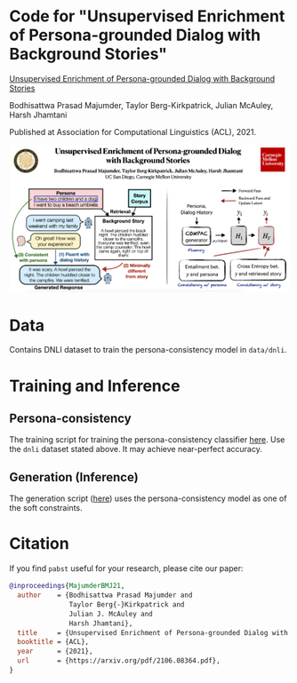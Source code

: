 # Code for "Unsupervised Enrichment of Persona-grounded Dialog with Background Stories"

[Unsupervised Enrichment of Persona-grounded Dialog with Background Stories](https://arxiv.org/pdf/2106.08364.pdf)

Bodhisattwa Prasad Majumder, Taylor Berg-Kirkpatrick, Julian McAuley, Harsh Jhamtani

Published at Association for Computational Linguistics (ACL), 2021.

![pabst](https://github.com/majumderb/pabst/blob/main/images/pabst.png?raw=true)

# Data

Contains DNLI dataset to train the persona-consistency model in `data/dnli`.


# Training and Inference

## Persona-consistency

The training script for training the persona-consistency classifier [here](https://github.com/majumderb/pabst/blob/main/pabst/run_pplm_discrim_train.py). Use the `dnli` dataset stated above. It may achieve near-perfect accuracy. 

## Generation (Inference)

The generation script ([here](https://github.com/majumderb/pabst/blob/main/pabst/run_pplm.py)) uses the persona-consistency model as one of the soft constraints. 

# Citation
If you find `pabst` useful for your research, please cite our paper:
```BibTex
@inproceedings{MajumderBMJ21,
  author    = {Bodhisattwa Prasad Majumder and
               Taylor Berg{-}Kirkpatrick and
               Julian J. McAuley and
               Harsh Jhamtani},
  title     = {Unsupervised Enrichment of Persona-grounded Dialog with Background Stories},
  booktitle = {ACL},
  year      = {2021},
  url       = {https://arxiv.org/pdf/2106.08364.pdf},
}
```

